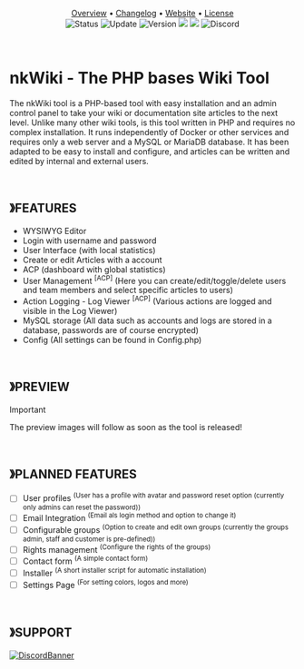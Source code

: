<!-- HEADER -->

<!-- MAIN INFORMATION -->
<p align="center">
  <a href="https://github.com/NiceKype/nkWiki#overview">Overview</a> •
  <a href="/CHANGELOG.md">Changelog</a> •
  <a href="https://nicekype.de">Website</a> •
  <a href="/LICENSE">License</a><br>
  <img src="https://img.shields.io/badge/Status-WIP-CC0000.svg?style=for-the-badge" alt="Status">
  <img src="https://img.shields.io/badge/Last%20Update-02.06.2025-272727.svg?style=for-the-badge" alt="Update">
  <img src="https://img.shields.io/badge/Version-1.0.0-blue.svg?style=for-the-badge" alt="Version">
  <img src="https://img.shields.io/github/downloads/NiceKype/nkWiki/total?style=for-the-badge">
  <img src="https://img.shields.io/github/issues/NiceKype/nkWiki.svg?style=for-the-badge">
  <img src="https://dcbadge.limes.pink/api/server/https://discord.gg/nicekype?style=for-the-badge" alt="Discord" href="https://discord.gg/nicekype">
</p>

<br>

<!-- DESCRIPTION -->
# nkWiki - The PHP bases Wiki Tool
The nkWiki tool is a PHP-based tool with easy installation and an admin control panel to take your wiki or documentation site articles to the next level.
Unlike many other wiki tools, is this tool written in PHP and requires no complex installation. It runs independently of Docker or other services and requires only a web server and a MySQL or MariaDB database.
It has been adapted to be easy to install and configure, and articles can be written and edited by internal and external users.

<br>

<!-- FEATURES -->
## 》FEATURES
- WYSIWYG Editor
- Login with username and password
- User Interface (with local statistics)
- Create or edit Articles with a account
- ACP (dashboard with global statistics)
- User Management <sup>[ACP]</sup> (Here you can create/edit/toggle/delete users and team members and select specific articles to users)
- Action Logging - Log Viewer <sup>[ACP]</sup> (Various actions are logged and visible in the Log Viewer)
- MySQL storage (All data such as accounts and logs are stored in a database, passwords are of course encrypted)
- Config (All settings can be found in Config.php)

<br>

<!-- PREVIEW -->
## 》PREVIEW
> [!IMPORTANT]
> The preview images will follow as soon as the tool is released!

<br>

<!-- PLANNED FEATURES -->
## 》PLANNED FEATURES
- [ ] User profiles <sup>(User has a profile with avatar and password reset option (currently only admins can reset the password))</sup>
- [ ] Email Integration <sup>(Email als login method and option to change it)</sup>
- [ ] Configurable groups <sup>(Option to create and edit own groups (currently the groups admin, staff and customer is pre-defined))</sup>
- [ ] Rights management <sup>(Configure the rights of the groups)</sup>
- [ ] Contact form <sup>(A simple contact form)</sup>
- [ ] Installer <sup>(A short installer script for automatic installation)</sup>
- [ ] Settings Page <sup>(For setting colors, logos and more)</sup>

<br>

<!-- SUPPORT -->
## 》SUPPORT
[![DiscordBanner](https://invidget.switchblade.xyz/242443392389349376?language=de)](https://discord.gg/nicekype)
